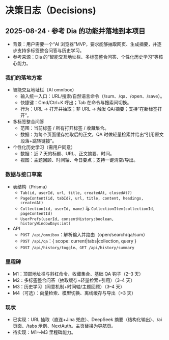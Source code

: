 # 决策日志（Decisions)

## 2025-08-24 · 参考 Dia 的功能并落地到本项目
- 背景：用户需要一个“AI 浏览器”MVP，要求能够抽取网页、生成摘要，并逐步支持多标签整合问答与历史学习。
- 参考来源：Dia 的“智能交互地址栏、多标签整合问答、个性化历史学习”等核心能力。

### 我们的落地方案
- 智能交互地址栏（AI omnibox）
  - 输入统一入口：URL/搜索/自然语言命令（/sum、/qa、/open、/save）。
  - 快捷键：Cmd/Ctrl+K 呼出；Tab 在命令与搜索间切换。
  - 行为：URL → 打开并抽取；非 URL → 触发 QA/摘要；支持“在新标签打开”。
- 多标签整合问答
  - 范围：当前标签 / 所有打开标签 / 收藏集合。
  - 数据：为每个页面缓存抽取后的正文，QA 时做轻量检索并给出“引用原文段落+跳转链接”。
- 个性化历史学习（需用户同意）
  - 数据：近 7 天的标题、URL、正文摘要、时间。
  - 视图：主题回顾、时间轴、今日要点；支持一键清空/导出。

### 数据与接口草案
- 表结构（Prisma）
  - `Tab(id, userId, url, title, createdAt, closedAt?)`
  - `PageContent(id, tabId?, url, title, content, headings, createdAt)`
  - `Collection(id, userId, name)` 与 `CollectionItem(collectionId, pageContentId)`
  - `UserPrefs(userId, consentHistory:boolean, historyWindowDays:int)`
- API
  - `POST /api/omnibox`：解析输入并路由（open/search/qa/sum）
  - `POST /api/qa`：{ scope: current|tabs|collection, query }
  - `POST /api/history/toggle`、`GET /api/history/summary`

### 里程碑
- M1：顶部地址栏与斜杠命令、收藏集合、基础 QA 钩子（2–3 天）
- M2：多标签整合问答（抽取缓存+轻量检索+引用）（3–4 天）
- M3：历史学习（同意机制+时间轴/主题回顾）（3–4 天）
- M4（可选）：向量检索、模型切换、离线缓存与导出（>3 天）

### 现状
- 已实现：URL 抽取（直连+Jina 兜底）、DeepSeek 摘要（结构化输出）、/ai 页面、/tabs 示例、NextAuth。主页替换为导航页。
- 待实现：M1～M3 里程碑能力。